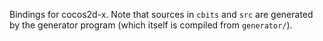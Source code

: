Bindings for cocos2d-x. Note that sources in `cbits` and `src` are generated by the generator program (which itself is compiled from `generator/`).
